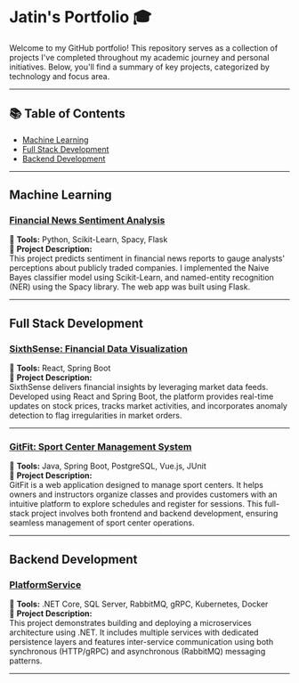 # Jatin's Portfolio 🎓

Welcome to my GitHub portfolio! This repository serves as a collection of projects I've completed throughout my academic journey and personal initiatives. Below, you'll find a summary of key projects, categorized by technology and focus area.

---

## 📚 Table of Contents
- [Machine Learning](#machine-learning)
- [Full Stack Development](#full-stack-development)
- [Backend Development](#backend-development)

---

## Machine Learning

### [Financial News Sentiment Analysis](https://github.com/Jatin-Pat/MAIS-202)
🔧 **Tools:** Python, Scikit-Learn, Spacy, Flask  
📜 **Project Description:**  
This project predicts sentiment in financial news reports to gauge analysts' perceptions about publicly traded companies. I implemented the Naive Bayes classifier model using Scikit-Learn, and named-entity recognition (NER) using the Spacy library. The web app was built using Flask.

---

## Full Stack Development

### [SixthSense: Financial Data Visualization](https://github.com/Jatin-Pat/SixthSense-ConUHacks)
🔧 **Tools:** React, Spring Boot  
📜 **Project Description:**  
SixthSense delivers financial insights by leveraging market data feeds. Developed using React and Spring Boot, the platform provides real-time updates on stock prices, tracks market activities, and incorporates anomaly detection to flag irregularities in market orders.

---

### [GitFit: Sport Center Management System](https://github.com/Jatin-Pat/GitFit)
🔧 **Tools:** Java, Spring Boot, PostgreSQL, Vue.js, JUnit  
📜 **Project Description:**  
GitFit is a web application designed to manage sport centers. It helps owners and instructors organize classes and provides customers with an intuitive platform to explore schedules and register for sessions. This full-stack project involves both frontend and backend development, ensuring seamless management of sport center operations.

---

## Backend Development

### [PlatformService](https://github.com/Jatin-Pat/PlatformService)
🔧 **Tools:** .NET Core, SQL Server, RabbitMQ, gRPC, Kubernetes, Docker  
📜 **Project Description:**  
This project demonstrates building and deploying a microservices architecture using .NET. It includes multiple services with dedicated persistence layers and features inter-service communication using both synchronous (HTTP/gRPC) and asynchronous (RabbitMQ) messaging patterns.

--- 
